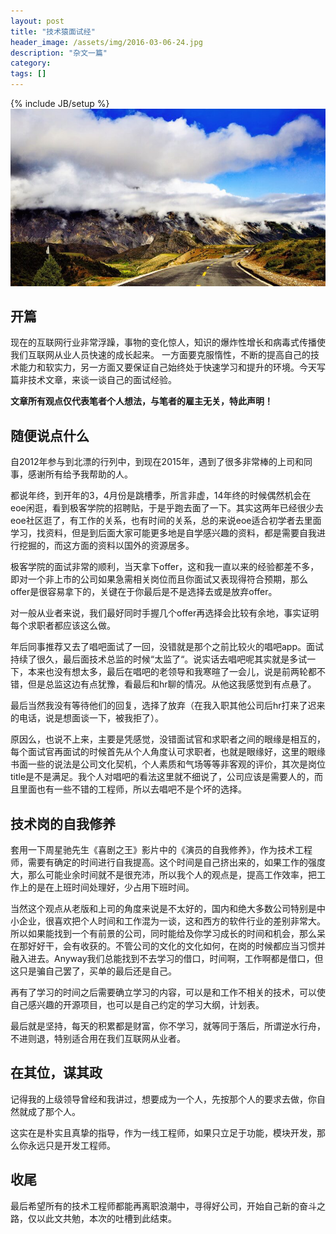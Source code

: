```yaml
---
layout: post
title: "技术猿面试经"
header_image: /assets/img/2016-03-06-24.jpg
description: "杂文一篇"
category: 
tags: []
---
```

{% include JB/setup %}
![img](/assets/img/2016-03-06-24.jpg)

## 开篇
现在的互联网行业非常浮躁，事物的变化惊人，知识的爆炸性增长和病毒式传播使我们互联网从业人员快速的成长起来。
一方面要克服惰性，不断的提高自己的技术能力和软实力，另一方面又要保证自己始终处于快速学习和提升的环境。今天写篇非技术文章，来谈一谈自己的面试经验。

**文章所有观点仅代表笔者个人想法，与笔者的雇主无关，特此声明！**

## 随便说点什么
自2012年参与到北漂的行列中，到现在2015年，遇到了很多非常棒的上司和同事，感谢所有给予我帮助的人。

都说年终，到开年的3，4月份是跳槽季，所言非虚，14年终的时候偶然机会在eoe闲逛，看到极客学院的招聘贴，于是乎跑去面了一下。其实这两年已经很少去eoe社区逛了，有工作的关系，也有时间的关系，总的来说eoe适合初学者去里面学习，找资料，但是到后面大家可能更多地是自学感兴趣的资料，都是需要自我进行挖掘的，而这方面的资料以国外的资源居多。

极客学院的面试非常的顺利，当天拿下offer，这和我一直以来的经验都差不多，即对一个非上市的公司如果急需相关岗位而且你面试又表现得符合预期，那么offer是很容易拿下的，关键在于你最后是不是选择去或是放弃offer。

对一般从业者来说，我们最好同时手握几个offer再选择会比较有余地，事实证明每个求职者都应该这么做。

年后同事推荐又去了唱吧面试了一回，没错就是那个之前比较火的唱吧app。面试持续了很久，最后面技术总监的时候“太监了“。说实话去唱吧呢其实就是多试一下，本来也没有想太多，最后在唱吧的老领导和我寒暄了一会儿，说是前两轮都不错，但是总监这边有点犹豫，看最后和hr聊的情况。从他这我感觉到有点悬了。

最后当然我没有等待他们的回复，选择了放弃（在我入职其他公司后hr打来了迟来的电话，说是想面谈一下，被我拒了）。

原因么，也说不上来，主要是凭感觉，没错面试官和求职者之间的眼缘是相互的，每个面试官再面试的时候首先从个人角度认可求职者，也就是眼缘好，这里的眼缘书面一些的说法是公司文化契机，个人素质和气场等等非客观的评价，其次是岗位title是不是满足。我个人对唱吧的看法这里就不细说了，公司应该是需要人的，而且里面也有一些不错的工程师，所以去唱吧不是个坏的选择。

## 技术岗的自我修养
套用一下周星驰先生《喜剧之王》影片中的《演员的自我修养》，作为技术工程师，需要有确定的时间进行自我提高。这个时间是自己挤出来的，如果工作的强度大，那么可能业余时间就不是很充沛，所以我个人的观点是，提高工作效率，把工作上的是在上班时间处理好，少占用下班时间。

当然这个观点从老版和上司的角度来说是不太好的，国内和绝大多数公司特别是中小企业，很喜欢把个人时间和工作混为一谈，这和西方的软件行业的差别非常大。所以如果能找到一个有前景的公司，同时能给及你学习成长的时间和机会，那么呆在那好好干，会有收获的。不管公司的文化的文化如何，在岗的时候都应当习惯并融入进去。Anyway我们总能找到不去学习的借口，时间啊，工作啊都是借口，但这只是骗自己罢了，买单的最后还是自己。

再有了学习的时间之后需要确立学习的内容，可以是和工作不相关的技术，可以使自己感兴趣的开源项目，也可以是自己约定的学习大纲，计划表。

最后就是坚持，每天的积累都是财富，你不学习，就等同于落后，所谓逆水行舟，不进则退，特别适合用在我们互联网从业者。

## 在其位，谋其政
记得我的上级领导曾经和我讲过，想要成为一个人，先按那个人的要求去做，你自然就成了那个人。

这实在是朴实且真挚的指导，作为一线工程师，如果只立足于功能，模块开发，那么你永远只是开发工程师。

## 收尾
最后希望所有的技术工程师都能再离职浪潮中，寻得好公司，开始自己新的奋斗之路，仅以此文共勉，本次的吐槽到此结束。
